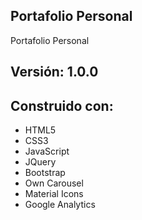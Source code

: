 ## Portafolio Personal

Portafolio Personal

## Versión: 1.0.0

## Construido con:
- HTML5
- CSS3
- JavaScript
- JQuery
- Bootstrap
- Own Carousel
- Material Icons
- Google Analytics